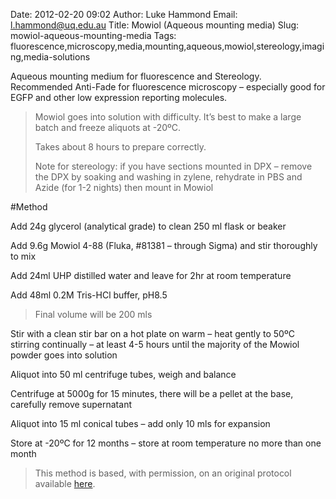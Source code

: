 Date: 2012-02-20 09:02
Author: Luke Hammond
Email: l.hammond@uq.edu.au
Title: Mowiol (Aqueous mounting media)
Slug: mowiol-aqueous-mounting-media
Tags: fluorescence,microscopy,media,mounting,aqueous,mowiol,stereology,imaging,media-solutions

Aqueous mounting medium for fluorescence and Stereology. Recommended Anti-Fade for fluorescence microscopy – especially good for EGFP and other low expression reporting molecules.




>Mowiol goes into solution with difficulty. It’s best to make a large batch and freeze aliquots at -20ºC.
>
>Takes about 8 hours to prepare correctly.
>
>Note for stereology: if you have sections mounted in DPX – remove the DPX by soaking and washing in zylene, rehydrate in PBS and Azide (for 1-2 nights) then mount in Mowiol




#Method

Add 24g glycerol (analytical grade) to clean 250 ml flask or beaker



Add 9.6g Mowiol 4-88 (Fluka, #81381 – through Sigma) and stir thoroughly to mix



Add 24ml UHP distilled water and leave for 2hr at room temperature



Add 48ml 0.2M Tris-HCl buffer, pH8.5


>Final volume will be 200 mls


Stir with a clean stir bar on a hot plate on warm – heat gently to 50ºC stirring continually – at least 4-5 hours until the majority of the Mowiol powder goes into solution



Aliquot into 50 ml centrifuge tubes, weigh and balance



Centrifuge at 5000g for 15 minutes, there will be a pellet at the base, carefully remove supernatant



Aliquot into 15 ml conical tubes – add only 10 mls for expansion



Store at -20ºC for 12 months – store at room temperature no more than one month







>This method is based, with permission, on an original protocol available [here](http://web.qbi.uq.edu.au/microscopy/?page_id=547).

